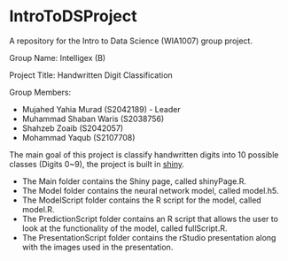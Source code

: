 # IntroToDSProject
A repository for the Intro to Data Science (WIA1007) group project.

Group Name: Intelligex (B)


Project Title: Handwritten Digit Classification


Group Members: 
  * Mujahed Yahia Murad (S2042189) - Leader
  * Muhammad Shaban Waris (S2038756)
  * Shahzeb Zoaib (S2042057)
  * Mohammad Yaqub (S2107708)
  
The main goal of this project is classify handwritten digits into 10 possible classes (Digits 0~9), the project is built in [shiny](https://shiny.rstudio.com "Title").

* The Main folder contains the Shiny page, called shinyPage.R.
* The Model folder contains the neural network model, called model.h5.
* The ModelScript folder contains the R script for the model, called model.R.
* The PredictionScript folder contains an R script that allows the user to look at the functionality of the model, called fullScript.R.
* The PresentationScript folder contains the rStudio  presentation along with the images used in the presentation.
